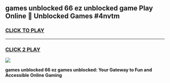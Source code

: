
## games unblocked 66 ez unblocked game Play Online 👋 Unblocked Games #4nvtm
<h3>
<a href="https://premium.freeplayer.one?title=games_unblocked_66_ez&ref=21F">CLICK TO PLAY</a></h3>
<hr>

<h3>
<a href="https://premium.freeplayer.one?title=games_unblocked_66_ez&ref=21F">CLICK 2 PLAY</a>
  
</h3>

<a href="https://premium.freeplayer.one?title=games_unblocked_66_ez&ref=21F/"><img src="https://clearcache.store/games.png"></a>


**games unblocked 66 ez games unblocked: Your Gateway to Fun and Accessible Online Gaming**
